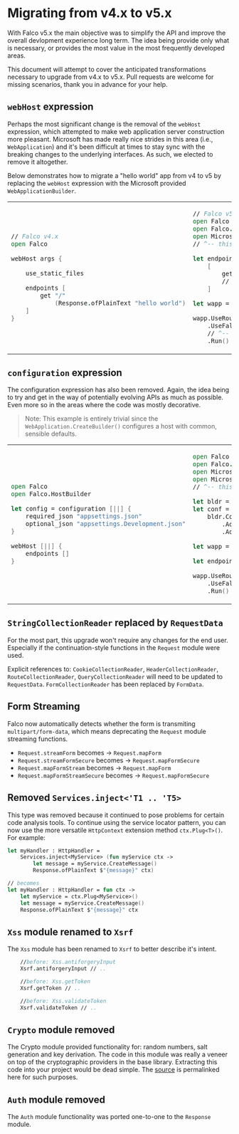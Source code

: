 # Migrating from v4.x to v5.x

With Falco v5.x the main objective was to simplify the API and improve the overall devlopment experience long term. The idea being provide only what is necessary, or provides the most value in the most frequently developed areas.

This document will attempt to cover the anticipated transformations necessary to upgrade from v4.x to v5.x. Pull requests are welcome for missing scenarios, thank you in advance for your help.

## `webHost` expression

Perhaps the most significant change is the removal of the `webHost` expression, which attempted to make web application server construction more pleasant. Microsoft has made really nice strides in this area (i.e., `WebApplication`) and it's been difficult at times to stay sync with the breaking changes to the underlying interfaces. As such, we elected to remove it altogether.

Below demonstrates how to migrate a "hello world" app from v4 to v5 by replacing the `webHost` expression with the Microsoft provided `WebApplicationBuilder`.

<table>
<tr>
<td>

```fsharp
// Falco v4.x
open Falco

webHost args {

    use_static_files

    endpoints [
        get "/"
            (Response.ofPlainText "hello world")
    ]
}
```

</td>
<td>

```fsharp
// Falco v5.x
open Falco
open Falco.Routing
open Microsoft.AspNetCore.Builder
// ^-- this import adds many useful extensions

let endpoints =
    [
        get "/" (Response.ofPlainText "Hello World!")
        // ^-- associate GET / to plain text HttpHandler
    ]

let wapp = WebApplication.Create()

wapp.UseRouting()
    .UseFalco(endpoints)
    // ^-- activate Falco endpoint source
    .Run()
```

</td>
</tr>
</table>

## `configuration` expression

The configuration expression has also been removed. Again, the idea being to try and get in the way of potentially evolving APIs as much as possible. Even more so in the areas where the code was mostly decorative.

> Note: This example is entirely trivial since the `WebApplication.CreateBuilder()` configures a host with common, sensible defaults.

<table>
<tr>
<td>

```fsharp
open Falco
open Falco.HostBuilder

let config = configuration [||] {
    required_json "appsettings.json"
    optional_json "appsettings.Development.json"
}

webHost [||] {
    endpoints []
}
```

</td>
<td>

```fsharp
open Falco
open Falco.Routing
open Microsoft.AspNetCore.Builder
open Microsoft.Extensions.Configuration
// ^-- this import adds access to Configuration

let bldr = WebApplication.CreateBuilder()
let conf =
    bldr.Configuration
        .AddJsonFile("appsettings.json", optional = false)
        .AddJsonFile("appsettings.Development.json")

let wapp = WebApplication.Create()

let endpoints = []

wapp.UseRouting()
    .UseFalco(endpoints)
    .Run()
```

</td>
</tr>
</table>

## `StringCollectionReader` replaced by `RequestData`

For the most part, this upgrade won't require any changes for the end user. Especially if the continuation-style functions in the `Request` module were used.

Explicit references to: `CookieCollectionReader`, `HeaderCollectionReader`, `RouteCollectionReader`, `QueryCollectionReader` will need to be updated to `RequestData`. `FormCollectionReader` has been replaced by `FormData`.

## Form Streaming

Falco now automatically detects whether the form is transmiting `multipart/form-data`, which means deprecating the `Request` module streaming functions.

- `Request.streamForm` becomes -> `Request.mapForm`
- `Request.streamFormSecure` becomes -> `Request.mapFormSecure`
- `Request.mapFormStream`  becomes -> `Request.mapForm`
- `Request.mapFormStreamSecure` becomes -> `Request.mapFormSecure`

## Removed `Services.inject<'T1 .. 'T5>`

This type was removed because it continued to pose problems for certain code analysis tools. To continue using the service locator pattern, you can now use the more versatile `HttpContext` extension method `ctx.Plug<T>()`. For example:

```fsharp
let myHandler : HttpHandler =
    Services.inject<MyService> (fun myService ctx ->
        let message = myService.CreateMessage()
        Response.ofPlainText $"{message}" ctx)

// becomes
let myHandler : HttpHandler = fun ctx ->
    let myService = ctx.Plug<MyService>()
    let message = myService.CreateMessage()
    Response.ofPlainText $"{message}" ctx

```

## `Xss` module renamed to `Xsrf`

The `Xss` module has been renamed to `Xsrf` to better describe it's intent.

```fsharp
    //before: Xss.antiforgeryInput
    Xsrf.antiforgeryInput // ..

    //before: Xss.getToken
    Xsrf.getToken // ..

    //before: Xss.validateToken
    Xsrf.validateToken // ..
```

## `Crypto` module removed

The Crypto module provided functionality for: random numbers, salt generation and key derivation. The code in this module was really a veneer on top of the cryptographic providers in the base library. Extracting this code into your project would be dead simple. The [source](https://github.com/pimbrouwers/Falco/blob/25d828d832c0fde2dfff04775bea1eced9050458/src/Falco/Security.fs#L3) is permalinked here for such purposes.

## `Auth` module removed

The `Auth` module functionality was ported one-to-one to the `Response` module.
